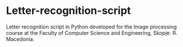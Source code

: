 # Letter-recognition-script

Letter recognition script in Python developed for the Image processing course at the Faculty of Computer Science and Engineering, Skopje. R. Macedonia. 
